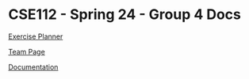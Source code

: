 # CSE112 - Spring 24 - Group 4 Docs
[Exercise Planner](https://cse-112-team-4.github.io/cse112-team4-ExercisePlannerFork/)

[Team Page](https://github.com/CSE-112-Team-4/cse112-team4-ExercisePlannerFork/blob/main/admin/team.md)

[Documentation](https://github.com/CSE-112-Team-4/cse112-team4-ExercisePlannerFork/tree/main/admin)

